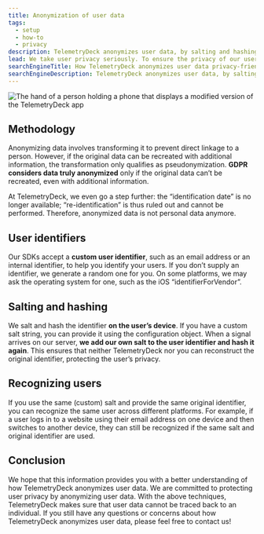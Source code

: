 ```yaml
---
title: Anonymization of user data
tags:
  - setup
  - how-to
  - privacy
description: TelemetryDeck anonymizes user data, by salting and hashing IDs, to ensure anonymity and protect user privacy while still providing valuable insights.
lead: We take user privacy seriously. To ensure the privacy of our users, we use various techniques to anonymize user data. One of the ways we do this is by using a salted hash algorithm to anonymize user identifiers.
searchEngineTitle: How TelemetryDeck anonymizes user data privacy-friendly
searchEngineDescription: TelemetryDeck anonymizes user data, by salting and hashing IDs, to ensure anonymity and protect user privacy while still providing valuable insights.
---
```


![The hand of a person holding a phone that displays a modified version of the TelemetryDeck app](/docs/images/anonymization-display-image.jpg)

## Methodology

Anonymizing data involves transforming it to prevent direct linkage to a person. However, if the original data can be recreated with additional information, the transformation only qualifies as pseudonymization. **GDPR considers data truly anonymized** only if the original data can’t be recreated, even with additional information.

At TelemetryDeck, we even go a step further: the “identification date” is no longer available; “re-identification” is thus ruled out and cannot be performed. Therefore, anonymized data is not personal data anymore.

## User identifiers

Our SDKs accept a **custom user identifier**, such as an email address or an internal identifier, to help you identify your users. If you don’t supply an identifier, we generate a random one for you. On some platforms, we may ask the operating system for one, such as the iOS “identifierForVendor”.

## Salting and hashing

We salt and hash the identifier **on the user’s device**. If you have a custom salt string, you can provide it using the configuration object. When a signal arrives on our server, **we add our own salt to the user identifier and hash it again**. This ensures that neither TelemetryDeck nor you can reconstruct the original identifier, protecting the user’s privacy.

## Recognizing users

If you use the same (custom) salt and provide the same original identifier, you can recognize the same user across different platforms. For example, if a user logs in to a website using their email address on one device and then switches to another device, they can still be recognized if the same salt and original identifier are used.

## Conclusion

We hope that this information provides you with a better understanding of how TelemetryDeck anonymizes user data. We are committed to protecting user privacy by anonymizing user data. With the above techniques, TelemetryDeck makes sure that user data cannot be traced back to an individual. If you still have any questions or concerns about how TelemetryDeck anonymizes user data, please feel free to contact us!